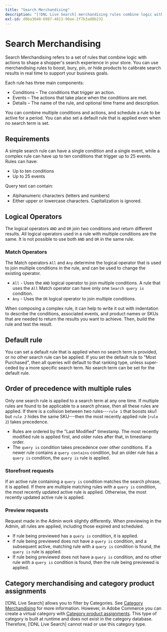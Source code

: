 ```yaml
---
title: "Search Merchandising"
description: "[!DNL Live Search] merchandising rules combine logic with actions to shape the shopping experience."
exl-id: d06a3040-6987-4813-90ae-2f7b3ad0b232
---
```

# Search Merchandising

Search Merchandising refers to a set of rules that combine logic with actions to shape a shopper's search experience in your store. You can use merchandising rules to boost, bury, pin, or hide products to calibrate search results in real time to support your business goals.

Each rule has three main components:

* Conditions – The conditions that trigger an action.
* Events – The actions that take place when the conditions are met.
* Details – The name of the rule, and optional time frame and description.

You can combine multiple conditions and actions, and schedule a rule to be active for a period. You can also set a default rule that is applied even when no search term is set.

## Requirements

A simple search rule can have a single condition and a single event, while a complex rule can have up to ten conditions that trigger up to 25 events.
Rules can have:

* Up to ten conditions
* Up to 25 events

Query text can contain:

* Alphanumeric characters (letters and numbers)
* Either upper or lowercase characters. Capitalization is ignored.

## Logical Operators

The logical operators `AND` and `OR` join two conditions and return different results. All logical operators used in a rule with multiple conditions are the same. It is not possible to use both `AND` and `OR` in the same rule.

### Match Operators

The Match operators `All` and `Any` determine the logical operator that is used to join multiple conditions in the rule, and can be used to change the existing operator.

* `All` - Uses the `AND` logical operator to join multiple conditions. A rule that uses the `All` Match operator can have only one `Search query is` condition.
* `Any` - Uses the `OR` logical operator to join multiple conditions.

When composing a complex rule, it can help to write it out with indentation to describe the conditions, associated events, and product names or SKUs that are needed to return the results you want to achieve. Then, build the rule and test the result.

## Default rule

You can set a default rule that is applied when no search term is provided, or no other search rule can be applied. If you set the default rule to "Most Purchased", then all queries will default to that ranking type, unless super-ceded by a more specific search term. No search term can be set for the default rule.

## Order of precedence with multiple rules

Only one search rule is applied to a search term at any one time.
If multiple rules are found to be applicable to a search phrase, then all these rules are applied. If there is a collision between two rules---`rule 1` that boosts sku1 but `rule 2` hides the same SKU---then the most recently applied rule (`rule 2`) takes precedence.

* Rules are ordered by the "Last Modified" timestamp. The most recently modified rule is applied first, and older rules after that, in timestamp order.
* The `query is` condition takes precedence over other conditions. If a newer rule contains a `query contains` condition, but an older rule has a `query is` condition, the `query is` rule is applied.

### Storefront requests

If an active rule containing a `query is` condition matches the search phrase, it is applied. If there are multiple matching rules with a `query is` condition, the most recently updated active rule is applied.
Otherwise, the most recently updated active rule is applied.

### Preview requests

Request made in the Admin work slightly differently. When previewing in the Admin, all rules are applied, including those expired and scheduled.

* If rule being previewed has a `query is` condition, it is applied.
* If rule being previewed does not have a `query is` condition, and a subsequent active, matching rule with a `query is` condition is found, the `query is` rule is applied.
* If rule being previewed does not have a `query is` condition, and no other rule with a `query is` condition is found, then the rule being previewed is applied.

## Category merchandising and category product assignments

[!DNL Live Search] allows you to filter by Categories. See [Category Merchandising](category-merch.md) for more information.
However, in Adobe Commerce you can create a virtual category with [Category product assignments](https://experienceleague.adobe.com/docs/commerce-admin/catalog/categories/products-in-category/categories-product-assignments.html). This type of category is built at runtime and does not exist in the category database. Therefore, [!DNL Live Search] cannot read or use this category type.
